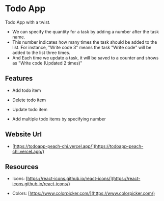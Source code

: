# Todo App

Todo App with a twist.

- We can specify the quantity for a task by adding a number after the task name.
- This number indicates how many times the task should be added to the list.
  For instance, "Write code 3" means the task "Write code" will be added to the list three times.
- And Each time we update a task, it will be saved to a counter and shows as "Write code (Updated 2 times)"

## Features

- Add todo item

- Delete todo item

- Update todo item

- Add multiple todo items by specifying number

## Website Url

- [https://todoapp-peach-chi.vercel.app/](https://todoapp-peach-chi.vercel.app/)

## Resources

- Icons: [https://react-icons.github.io/react-icons/](https://react-icons.github.io/react-icons/)

- Colors: [https://www.colorpicker.com/](https://www.colorpicker.com/)
